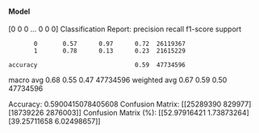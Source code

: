 #### Model
[0 0 0 ... 0 0 0]
Classification Report:
              precision    recall  f1-score   support

           0       0.57      0.97      0.72  26119367
           1       0.78      0.13      0.23  21615229

    accuracy                           0.59  47734596
   macro avg       0.68      0.55      0.47  47734596
weighted avg       0.67      0.59      0.50  47734596

Accuracy: 0.5900415078405608
Confusion Matrix:
[[25289390   829977]
 [18739226  2876003]]
Confusion Matrix (%):
[[52.97916421  1.73873264]
 [39.25711658  6.02498657]]
